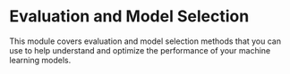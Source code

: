 # Evaluation and Model Selection 
This module covers evaluation and model selection methods that you can use to help understand and optimize the performance of your machine learning models.
